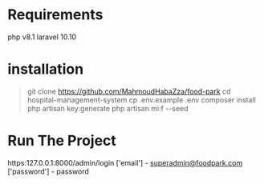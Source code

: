 # Requirements

php v8.1
laravel 10.10

# installation

> git clone https://github.com/MahmoudHabaZza/food-park
> cd hospital-management-system
> cp .env.example .env
> composer install
> php artisan key:generate
> php artisan mi:f --seed

# Run The Project

https:127.0.0.1:8000/admin/login
['email'] - superadmin@foodpark.com
['password'] - password
